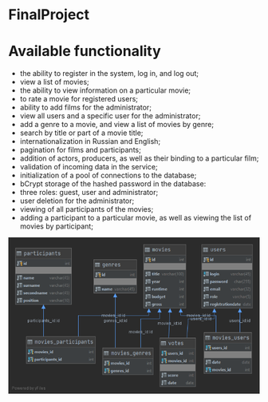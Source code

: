 # FinalProject

# Available functionality

- the ability to register in the system, log in, and log out;
- view a list of movies;
- the ability to view information on a particular movie;
- to rate a movie for registered users;
- ability to add films for the administrator;
- view all users and a specific user for the administrator;
- add a genre to a movie, and view a list of movies by genre;
- search by title or part of a movie title;
- internationalization in Russian and English;
- pagination for films and participants;
- addition of actors, producers, as well as their binding to a particular film;
- validation of incoming data in the service;
- initialization of a pool of connections to the database;
- bCrypt storage of the hashed password in the database:
- three roles: guest, user and administrator;
- user deletion for the administrator;
- viewing of all participants of the movies;
- adding a participant to a particular movie, as well as viewing the list of movies by participant;

![Image alt](https://github.com/NikitaGolik/FinalProject/raw/main/src/main/webapp/images/movies_db.png)
